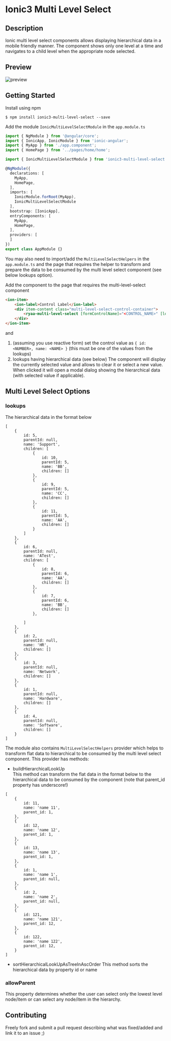 # Ionic3 Multi Level Select

## Description
Ionic multi level select components allows displaying hierarchical data in a mobile friendly manner. The component shows only one level at a time and navigates to a child level when the appropriate node selected.

## Preview
![preview](https://user-images.githubusercontent.com/3608222/45682050-e2fb6b00-bb47-11e8-9679-fb531ad3e431.gif)

## Getting Started
Install using npm

`$ npm install ionic3-multi-level-select --save`

Add the module `IonicMultiLevelSelectModule` in the `app.module.ts`
```typescript
import { NgModule } from '@angular/core';
import { IonicApp, IonicModule } from 'ionic-angular';
import { MyApp } from './app.component';
import { HomePage } from '../pages/home/home';

import { IonicMultiLevelSelectModule } from 'ionic3-multi-level-select';

@NgModule({
  declarations: [
    MyApp,
    HomePage,
  ],
  imports: [
    IonicModule.forRoot(MyApp),
    IonicMultiLevelSelectModule
  ],
  bootstrap: [IonicApp],
  entryComponents: [
    MyApp,
    HomePage,
  ],
  providers: [
  ]
})
export class AppModule {}
```

You may also need to import/add the `MultiLevelSelectHelpers` in the `app.module.ts` and the page that requires the helper to transform and prepare the data to be consumed by the multi level select component (see below lookups option).

Add the component to the page that requires the multi-level-select component
```html
<ion-item>
    <ion-label>Control Label</ion-label>
    <div item-content class="multi-level-select-control-container">
        <ryaa-multi-level-select [formControlName]="<CONTROL_NAME>" [lookups]="<CONTROL_HIERARCHICAL_DATA>"></ryaa-multi-level-select>
    </div>
</ion-item>
```
and 
1) (assuming you use reactive form) set the control value as `{ id: <NUMBER>, name: <NAME> }` (this must be one of the values from the lookups)
2) lookups having hierarchical data (see below)
The component will display the currently selected value and allows to clear it or select a new value. When clicked it will open a modal dialog showing the hierarchical data (with selected value if applicable).

## Multi Level Select Options

### lookups
The hierarchical data in the format below
```
[
    {
        id: 5,
        parentId: null,
        name: 'Support',
        children: [
            {
                id: 10,
                parentId: 5,
                name: 'BB',
                children: []
            },
            {
                id: 9,
                parentId: 5,
                name: 'CC',
                children: []
            },
            {
                id: 11,
                parentId: 5,
                name: 'AA',
                children: []
            }
        ]
    },
    {
        id: 6,
        parentId: null,
        name: 'ATest',
        children: [
            {
                id: 8,
                parentId: 6,
                name: 'AA',
                children: []
            },
            {
                id: 7,
                parentId: 6,
                name: 'BB',
                children: []
            },

        ]
    },
    {
        id: 2,
        parentId: null,
        name: 'HR',
        children: []
    },
    {
        id: 3,
        parentId: null,
        name: 'Network',
        children: []
    },
    {
        id: 1,
        parentId: null,
        name: 'Hardware',
        children: []
    },
    {
        id: 4,
        parentId: null,
        name: 'Software',
        children: []
    }
]
```

The module also contains `MultiLevelSelectHelpers` provider which helps to transform flat data to hierarchical to be consumed by the multi level select component. This provider has methods:

- buildHierarchicalLookUp   
This method can transform the flat data in the format below to the hierarchical data to be consumed by the component (note that parent_id property has underscore!)
```
[
    {
        id: 11,
        name: 'name 11',
        parent_id: 1,
    },
    {
        id: 12,
        name: 'name 12',
        parent_id: 1,
    },
    {
        id: 13,
        name: 'name 13',
        parent_id: 1,
    },
    {
        id: 1,
        name: 'name 1',
        parent_id: null,
    },
    {
        id: 2,
        name: 'name 2',
        parent_id: null,
    },
    {
        id: 121,
        name: 'name 121',
        parent_id: 12,
    },
    {
        id: 122,
        name: 'name 122',
        parent_id: 12,
    }
]
```

- sortHierarchicalLookUpAsTreeInAscOrder
This method sorts the hierarchical data by property id or name

### allowParent
This property determines whether the user can select only the lowest level node/item or can select any node/item in the hierarchy.

## Contributing
Freely fork and submit a pull request describing what was fixed/added and link it to an issue ;)
